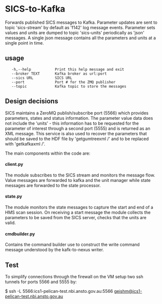 # SICS-to-Kafka

Forwards published SICS messages to Kafka. Parameter updates are sent to topic 'sics-stream' by default as 'f142' log message events. Parameter sets values and units are dumped to topic 'sics-units' periodically as 'json' messages. A single json message contains all the parameters and units at a single point in time. 

## usage
```
   -h,--help           Print this help message and exit
   --broker TEXT       Kafka broker as url:port
   --sics URL          SICS URL
   --port              Port # for the ZMQ publisher
   --topic             Kafka topic to store the messages
```

## Design decisions
SICS maintains a ZeroMQ publish/subscribe port (5566) which provides parameters, states and status information. 
The parameter value data does not include the 'units' - this information has to be requested for the parameter
of interest through a second port (5555) and is returned as an XML message. This service is also used to recover
the parameters that should be saved to the HDF file by 'getgumtreexml /' and to be replaced with 'getkafkaxml /'.

The main components within the code are:

#### client.py 
The module subscribes to the SICS stream and monitors the message flow. Value messages are forwarded to kafka and the 
unit manager while state messages are forwarded to the state processor.

#### state.py
The module monitors the state messages to capture the start and end of a HMS scan session. On receiving a start 
message the module collects the parameters to be saved from the SICS server, checks that the units are valid.

#### cmdbuilder.py
Contains the command builder use to construct the write command message understood by the kafk-to-nexus writer.

## Test
To simplify connections through the firewall on the VM setup two ssh tunnels for ports 5566 and 5555 by:

$ ssh -L 5566:ics1-pelican-test.nbi.ansto.gov.au:5566 geishm@ics1-pelican-test.nbi.ansto.gov.au

